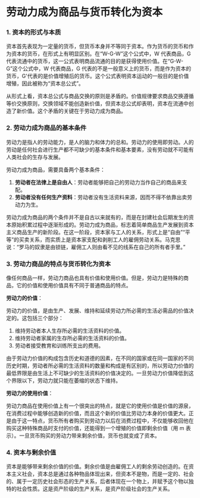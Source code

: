 # 劳动力成为商品与货币转化为资本

### 1. 资本的形式与本质

资本首先表现为一定量的货币，但货币本身并不等同于资本。作为货币的货币和作为资本的货币，在形式上有明显区别。在“W-G-W”这个公式中，W 代表商品，G 代表流通中的货币，这一公式表明商品流通的目的是获得使用价值。在“G-W-G”这个公式中，W 代表商品，G 代表的不是一般意义上的货币，而是作为资本的货币，G'代表的是价值增殖后的货币。这个公式表明资本运动的一般目的是价值增殖，因此被称为“资本总公式”。

从形式上看，资本总公式与商品交换的原则是矛盾的。价值规律要求商品交换遵循等价交换原则，交换领域不能创造新价值，但资本总公式却表明，资本在流通中创造了新价值。这个矛盾的关键在于劳动力成为商品。

### 2. 劳动力成为商品的基本条件

劳动力是指人的劳动能力，是人的脑力和体力的总和。劳动力的使用即劳动。人的劳动是任何社会进行生产都不可缺少的基本条件和基本要素，没有劳动就不可能有人类社会的生存与发展。

劳动力成为商品，需要具备两个基本条件：

1. **劳动者在法律上是自由人**：劳动者能够把自己的劳动力当作自己的商品来支配。
2. **劳动者没有任何生产资料**：劳动者没有生活资料来源，因而不得不依靠出卖劳动力为生。

劳动力成为商品的两个条件并不是自古以来就有的，而是在封建社会后期发生的资本原始积累过程中逐渐形成的。劳动力成为商品，标志着简单商品生产发展到资本主义商品生产的新阶段。在这一阶段，资本家与工人的关系，形式上是“自由”“平等”的买卖关系，而实质上是资本家支配和剥削工人的雇佣劳动关系。马克思说：“罗马的奴隶是由锁链，雇佣工人则由看不见的线系在自己的所有者手里。”

### 3. 劳动力商品的特点与货币转化为资本

像任何商品一样，劳动力商品也具有价值和使用价值。但是，劳动力是特殊的商品，它的价值和使用价值具有不同于普通商品的特点。

**劳动力的价值**：

劳动力的价值，是由生产、发展、维持和延续劳动力所必需的生活必需品的价值决定的。这包括三个部分：

1. 维持劳动者本人生存所必需的生活资料的价值。
2. 维持劳动者家属的生存所必需的生活资料的价值。
3. 劳动者接受教育和训练所支出的费用。

由于劳动力价值的构成包含历史和道德的因素，在不同的国家或在同一国家的不同历史时期，劳动者所必需的生活资料的数量和构成是有区别的，所以劳动力价值的最低界限是由生活上不可缺少的生活资料的价值决定的。一旦劳动力价值降低到这个界限以下，劳动力就只能在萎缩的状态下维持。

**劳动力的使用价值**：

劳动力商品在使用价值上有一个很突出的特点，就是它的使用价值是价值的源泉，在消费过程中能够创造新的价值，而且这个新的价值比劳动力本身的价值更大。正是由于这一特点，货币所有者购买到劳动力以后在消费过程中，不仅能够收回他在购买这种特殊商品时支付的价值，还能得到一个增殖的价值即剩余价值（用 m 表示）。一旦货币购买的劳动力带来剩余价值，货币也就变成了资本。

### 4. 资本与剩余价值

资本是能够带来剩余价值的价值。剩余价值是由雇佣工人的剩余劳动创造的。在资本主义社会，资本总是通过各种物品体现出来，但资本不是物，而是一定的、社会的、属于一定历史社会形态的生产关系，后者体现在一个物上，并赋予这个物以独特的社会性质。这是资产阶级的生产关系，是资产阶级社会的生产关系。